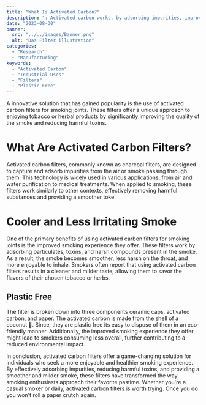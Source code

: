 ```yaml
---
title: "What Is Activated Carbon?"
description: ": Activated carbon works, by adsorbing impurities, improves smoke quaility, decreased harshness resulting in fewer coughs."
date: "2023-08-30"
banner:
  src: "../../images/Banner.png"
  alt: "Das Filter illustration"
categories:
  - "Research"
  - "Manufacturing"
keywords:
  - "Activated Carbon"
  - "Industrial Uses"
  - "Filters"
  - "Plastic Free"
---
```


A innovative solution that has gained popularity is the use of activated carbon filters for smoking joints. These filters offer a unique approach to enjoying tobacco or herbal products by significantly improving the quality of the smoke and reducing harmful toxins.

# What Are Activated Carbon Filters?

Activated carbon filters, commonly known as charcoal filters, are designed to capture and adsorb impurities from the air or smoke passing through them. This technology is widely used in various applications, from air and water purification to medical treatments. When applied to smoking, these filters work similarly to other contexts, effectively removing harmful substances and providing a smoother toke.

# Cooler and Less Irritating Smoke

One of the primary benefits of using activated carbon filters for smoking joints is the improved smoking experience they offer. These filters work by adsorbing particulates, toxins, and harsh compounds present in the smoke. As a result, the smoke becomes smoother, less harsh on the throat, and more enjoyable to inhale. Smokers often report that using activated carbon filters results in a cleaner and milder taste, allowing them to savor the flavors of their chosen tobacco or herbs.

## Plastic Free 

The filter is broken down into three components ceramic caps, activated carbon, and paper. The activated carbon is made from the shell of a coconut 🥥. Since, they are plastic free its easy to dispose of them in an eco-friendly manner. Additionally, the improved smoking experience they offer might lead to smokers consuming less overall, further contributing to a reduced environmental impact.

In conclusion, activated carbon filters offer a game-changing solution for individuals who seek a more enjoyable and healthier smoking experience. By effectively adsorbing impurities, reducing harmful toxins, and providing a smoother and milder smoke, these filters have transformed the way smoking enthusiasts approach their favorite pastime. Whether you're a casual smoker or daily, activated carbon filters is worth trying. Once you do you won't roll a paper crutch again.